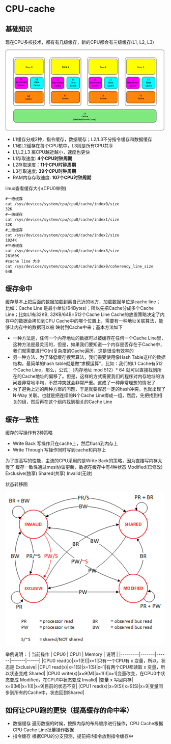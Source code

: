 # CPU-cache
## 基础知识
现在CPU多核技术，都有有几级缓存，新的CPU都会有三级缓存(L1, L2, L3)

<img src="https://github.com/lys861205/CPU-cache/blob/master/cache.architecture.png" width="500" heigth="400">

* L1缓存分成2种，指令缓存，数据缓存；L2/L3不分指令缓存和数据缓存
* L1和L2缓存在每个CPU核中，L3则是所有CPU共享
* L1,L2,L3 离CPU越近越小，速度也更快
* L1存取速度: **4个CPU时钟周期**
* L2存取速度：**11个CPU时钟周期**
* L3存取速度: **39个CPU时钟周期**
* RAM内存存取速度: **107个CPU时钟周期**

linux查看缓存大小(CPU0举例)
```
#一级缓存
cat /sys/devices/system/cpu/cpu0/cache/index0/size
32K
#一级缓存
cat /sys/devices/system/cpu/cpu0/cache/index1/size
32K
#二级缓存
cat /sys/devices/system/cpu/cpu0/cache/index2/size
1024K
#三级缓存
cat /sys/devices/system/cpu/cpu0/cache/index3/size
28160K
#cache line 大小
cat /sys/devices/system/cpu/cpu0/cache/index0/coherency_line_size
64B
```
## 缓存命中
缓存基本上把后面的数据加载到离自己近的地方，加载数据单位是cache line；
比如：Cache Line 是最小单位(64Bytes)；所以先把Cache分成多个Cache Line；比如L1有32KB, 32KB/64B=512个Cache Line
Cache的放置策略决定了内存中的数据会拷贝到CPU Cache中的哪个位置上，需要有一种地址关联算法，能够让内存中的数据可以被
映射到Cache中来；基本方法如下
* 一种方法是，任何一个内存地址的数据可以被缓存在任何一个Cache Line里，这种方法是最灵活的，但是，如果我们要知道一个内存是否存在于Cache中，我们就需要进行O(n)复杂度的Cache遍历，这是很没有效率的
* 另一种方法，为了降低缓存搜索算法，我们需要使用像Hash Table这样的数据结构，最简单的hash table就是做“求模运算”，比如：我们的L1 Cache有512个Cache Line，那么，公式：（内存地址 mod 512）* 64 就可以直接找到所在的Cache地址的偏移了。但是，这样的方式需要我们的程序对内存地址的访问要非常地平均，不然冲突就会非常严重。这成了一种非常理想的情况了
* 为了避免上述的两种方案的问题，于是就要容忍一定的hash冲突，也就出现了 N-Way 关联。也就是把连续的N个Cache Line绑成一组，然后，先把找到相关的组，然后再在这个组内找到相关的Cache Line

## 缓存一致性
缓存的写操作有2种策略
* Write Back     写操作只在cache上，然后flush到内存上
* Write Through  写操作同时写到cache和内存上

为了提高写的性能，主流的CPU采用的是Write Back的策略，因为直接写内存太慢了
缓存一致性通过mesi协议更新，数据在缓存中有4种状态
Modified(已修改) Exclusive(独享) Shared(共享) Invalid(无效)

状态转移图

<img src="https://github.com/lys861205/CPU-cache/blob/master/MESI.png" width="500" heigth="400">

举例说明：
| 当前操作 | CPU0 | CPU1 | Memory | 说明 |
|---------|-------|------|-------|------|
|CPU0 read(x)|x=1(E)||x=1|只有一个CPU有 x 变量，所以，状态是 Exclusive|
|CPU1 read(x)|x=1(S)|x=1(S)|x=1|有两个CPU都读取 x 变量，所以状态变成 Shared|
|CPU0 write(x)|x=9(M)|x=1(I)|x=1|变量改变，在CPU0中状态变成 Modified，在CPU1中状态变成 Invalid|
|变量 x 写回内存| x=9(M)|x=1(I)|x=9|目前的状态不变|
|CPU1 read(x)|x=9(S)|x=9(S)|x=9|变量同步到所有的Cache中，状态回到Shared|

## 如何让CPU跑的更快（提高缓存的命中率）
* 数据缓存 遍历数据的时候，按照内存的布局顺序进行操作，CPU Cache根据CPU Cache Line批量操作数据
* 指令缓存 根据CPU的分支预测，提前把if指令放到指令缓存中



